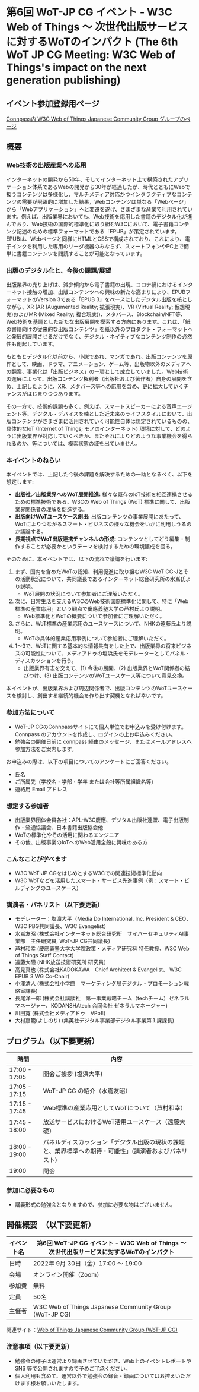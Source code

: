 # 第6回 WoT-JP CG イベント - W3C Web of Things ～ 次世代出版サービスに対するWoTのインパクト (The 6th WoT JP CG Meeting: W3C Web of Things's impact on the next generation publishing)

## イベント参加登録用ページ

[Connpass内 W3C Web of Things Japanese Community Group グループのページ](https://wot-jp-cg.connpass.com/event/244139/) 

## 概要
### Web技術の出版産業への応用
インターネットの開発から50年、そしてインターネット上で構築されたアプリケーション体系であるWebの開発から30年が経過したが、時代とともにWebで扱うコンテンツは多様化し、マルチメディア対応かつインタラクティブなコンテンツの需要が飛躍的に増加した結果，Webコンテンツは単なる「Webページ」から「Webアプリケーション」へと変遷を遂げ、さまざまな産業で利用されています。例えば、出版業界においても、Web技術を応用した書籍のデジタル化が進んでおり、Web技術の国際的標準化に取り組むW3Cにおいて、電子書籍コンテンツ記述のための標準フォーマットである「EPUB」が策定されています。EPUBは、Webページと同様にHTMLとCSSで構成されており、これにより、電子インクを利用した専用のリーダ機器のみならず、スマートフォンやPC上で簡単に書籍コンテンツを閲読することが可能となっています。

### 出版のデジタル化と、今後の課題/展望
出版業界の売り上げは、減少傾向から電子書籍の出現、コロナ禍におけるインターネット接触の増加、出版コンテンツへの興味の新たな高まりにより、EPUBフォーマットのVersion 3である「EPUB 3」をベースにしたデジタル出版を核としながら、XR (AR (Augumented Reality; 拡張現実)、VR (Virtual Reality; 仮想現実)およびMR (Mixed Reality; 複合現実))、メタバース、Blockchain/NFT等、Web技術を基調とした新たな出版展開を模索する方向にあります。これは、「紙の書籍向けの従来的な出版コンテンツ」を紙以外のプロダクト・フォーマットへと発展的展開させるだけでなく、デジタル・ネイティブなコンテンツ制作の必然性も創起しています。

もともとデジタル化以前から、小説であれ、マンガであれ、出版コンテンツを原作として、映画、ドラマ、アニメーション、ゲーム等、出版物以外のメディアへの翻案、事業化は「出版ビジネス」の一環として成立していました。Web技術の進展によって、出版コンテンツ権利者（出版社および著作者）自身の展開を含め、上記したように、XR、メタバース等への応用を含め、更に拡大していくチャンスがはじまりつつあります。

その一方で、技術的課題も多く、例えば、スマートスピーカーによる音声エージェント等、デジタル・デバイスを軸とした近未来のライフスタイルにおいて、出版コンテンツがさまざまに活用されていく可能性自体は想定されているものの、具体的なIoT (Internet of Things; モノのインターネット) 環境に対して、どのように出版業界が対応していくべきか、またそれによりどのような事業機会を得られるのか、等については、模索状態の域を出ていません。

### 本イベントのねらい
本イベントでは、上記した今後の課題を解決するための一助となるべく、以下を想定します:
* **出版社／出版業界へのWoT展開推進:** 様々な既存のIoT技術を相互連携させるための標準技術である、W3Cの Web of Things (WoT) 標準に関して、出版業界関係者の理解を促進する。
* **出版向けWoTユースケース創出:** 出版コンテンツの事業展開にあたって、WoTによりつながるスマート・ビジネスの様々な機会をいかに利用しうるのか議論する。
* **長期視点でWoT出版連携チャンネルの形成:** コンテンツとしてどう編集・制作することが必要かというテーマを検討するための環境醸成を図る。

そのために、本イベントでは、以下の流れで議論を行います:
1. まず、国内を含めたWoTの認知、利用促進に取り組むW3C WoT CG-Jとその活動状況について、共同議長であるインターネット総合研究所の水嶌氏より説明。
   * WoT展開の状況について参加者にご理解いただく。
2. 次に、日常生活を支えるW3CのWeb技術国際標準化に関して、特に「Web標準の産業応用」という観点で慶應義塾大学の芦村氏より説明。
   * Web標準化とWoTの概要について参加者にご理解いただく。
3. さらに、WoT標準の産業応用のユースケースについて、NHKの遠藤氏より説明。
   * WoTの具体的産業応用事例について参加者にご理解いただく。
4. 1〜3で、WoTに関する基本的な情報共有をした上で、出版業界の将来ビジネスの可能性について、メディアドゥの塩浜氏をモデレーターとしてパネル・ディスカッションを行う。
   * 出版業界有志を交えて、(1) 今後の展開、(2) 出版業界とWoT関係者の結びつけ、(3) 出版コンテンツのWoTユースケース等について意見交換。

本イベントが、出版業界および周辺関係者で、出版コンテンツのWoTユースケースを検討し、創出する継続的機会を作り出す契機となれば幸いです。

### 参加方法について
- WoT-JP CGのConnpassサイトにて個人単位でお申込みを受け付けます。Connpass のアカウントを作成し、ログインの上お申込みください。
- 勉強会の開催日前に connpass 経由のメッセージ、またはメールアドレスへ参加方法をご案内します。

お申込みの際は、以下の項目についてのアンケートにご回答ください。
- 氏名
- ご所属先（学校名・学部・学年 または会社等所属組織名等）
- 連絡用 Email アドレス

### 想定する参加者
* 出版業界団体会員各社：APL-W3C慶應、デジタル出版社連盟、電子出版制作・流通協議会、日本書籍出版協会他
* WoTの標準化やその活用に関わるエンジニア
* その他、出版事業のIoTへのWeb活用全般に興味のある方

### こんなことが学べます
* W3C WoT-JP CGをはじめとするW3Cでの関連技術標準化動向
* W3C WoTなどを活用したスマート・サービス先進事例（例：スマート・ビルディングのユースケース）

### 講演者・パネリスト（以下要更新）
* モデレーター：塩濵大平（Media Do International, Inc. President & CEO、W3C PBG共同議長、W3C Evangelist）
* 水嶌友昭 (株式会社インターネット総合研究所　サイバーセキュリティAI事業部　主任研究員, WoT-JP CG共同議長)
* 芦村和幸 (慶應義塾大学大学院政策・メディア研究科 特任教授、W3C Web of Things Staff Contact)
* 遠藤大礎 (NHK放送技術研究所 研究員）
* 高見真也 (株式会社KADOKAWA　Chief Architect & Evangelist、 W3C EPUB 3 WG Co-Chair)
* 小澤清人 (株式会社小学館　マーケティング局デジタル・プロモーション戦略室課長)
* 長尾洋一郎 (株式会社講談社　第一事業戦略チーム（techチーム）ゼネラルマネージャー、KODANSHAtech 合同会社 ゼネラルマネージャー)
* 川田寛 (株式会社メディアドゥ　VPoE)
* 大村嘉範(よしのり) (集英社デジタル事業部デジタル事業第１課課長)


## プログラム（以下要更新）
| 時間    | 内容                                                                                 |
| ------- | ------------------------------------------------------------------------------------ |
| 17:00 - 17:05| 開会ご挨拶 (塩浜大平)
| 17:05 - 17:15| WoT-JP CG の紹介（水嶌友昭）|
| 17:15 - 17:45| Web標準の産業応用としてWoTについて（芦村和幸）|
| 17:45 - 18:00| 放送サービスにおけるWoT活用ユースケース（遠藤大礎）|
| 18:00 - 19:00| パネルディスカッション「デジタル出版の現状の課題と、業界標準への期待・可能性」(講演者およびパネリスト)|
| 19:00 | 閉会                                                                                 |

### 参加に必要なもの
- 講義形式の勉強会となりますので、参加に必要な物はございません。

## 開催概要　（以下要更新）
| イベント名 | 第6回 WoT-JP CG イベント - W3C Web of Things ～ 次世代出版サービスに対するWoTのインパクト
| ---------- | ------------------------------------------------------------ |
| 日時       | 2022年 9月 30日（金）17:00 ～ 19:00                        |
| 会場       | オンライン開催（Zoom）                                       |
| 参加費     | 無料                                                         |
| 定員       | 50名                                                         |
| 主催者     | W3C Web of Things Japanese Community Group (WoT-JP CG)       |

関連サイト：[Web of Things Japanese Community Group (WoT-JP CG)](https://wot-jp-cg.netlify.app/#/)<br>

### 注意事項（以下要更新）
- 勉強会の様子は運営より録画させていただき、Web上のイベントレポートや SNS 等で公開されますので予めご了承ください。
- 個人利用も含めて、運営以外で勉強会の録音・録画についてはお控えいただけます様お願いいたします。

